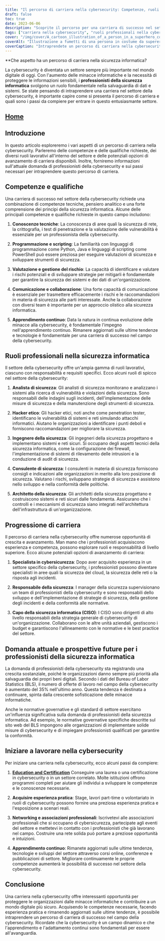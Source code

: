 ```yaml
---
title: "Il percorso di carriera nella cybersecurity: Competenze, ruoli e avanzamento"
draft: false
toc: true
date: 2023-06-06
description: "Scoprite il percorso per una carriera di successo nel settore della cybersecurity, comprese le competenze richieste, i vari ruoli lavorativi e le opportunità di avanzamento."
tags: ["carriera nella cybersecurity", "ruoli professionali nella cybersecurity", "competenze di cybersecurity", "progressione di carriera", "domanda di cybersicurezza", "educazione alla cybersicurezza", "certificazioni di cybersecurity", "networking nella cybersecurity", "apprendimento continuo", "tendenze della cybersicurezza", "industria della cybersicurezza", "conoscenze tecniche", "competenze di programmazione", "valutazione del rischio", "competenze comunicative", "hacking etico", "analista di sicurezza", "ingegnere della sicurezza", "consulente per la sicurezza", "architetto della sicurezza", "specialista in cybersicurezza", "responsabile della sicurezza", "CISO", "regolamenti sulla cybersicurezza", "mercato del lavoro della cybersecurity", "iniziare una carriera nella cybersecurity", "qualifiche di cybersecurity", "esperienza di cybersecurity", "associazioni professionali di cybersicurezza", "cybersicurezza in rete", "le ultime tendenze della cybersicurezza"]
cover: "/img/cover/A_cartoon_illustration_of_a_person_in_a_superhero_costume.png"
coverAlt: "Illustrazione a fumetti di una persona in costume da supereroe con scudo e simboli di blocco, che rappresenta la sicurezza informatica."
coverCaption: "Intraprendete un percorso di carriera nella cybersecurity e diventate un difensore digitale."
---
```


**Che aspetto ha un percorso di carriera nella sicurezza informatica?

La cybersecurity è diventata un settore sempre più importante nel mondo digitale di oggi. Con l'aumento delle minacce informatiche e la necessità di proteggere le informazioni sensibili, i **professionisti della sicurezza informatica** svolgono un ruolo fondamentale nella salvaguardia di dati e sistemi. Se state pensando di intraprendere una carriera nel settore della cybersecurity, è importante capire come si presenta il percorso di carriera e quali sono i passi da compiere per entrare in questo entusiasmante settore.

## [Home](/cyber-security-career-playbook-start/)

## Introduzione

In questo articolo esploreremo i vari aspetti di un percorso di carriera nella cybersecurity. Parleremo delle competenze e delle qualifiche richieste, dei diversi ruoli lavorativi all'interno del settore e delle potenziali opzioni di avanzamento di carriera disponibili. Inoltre, forniremo informazioni sull'attuale domanda di professionisti della cybersecurity e sui passi necessari per intraprendere questo percorso di carriera.

## Competenze e qualifiche

Una carriera di successo nel settore della cybersecurity richiede una combinazione di competenze tecniche, pensiero analitico e una forte comprensione dei principi della sicurezza informatica. Alcune delle principali competenze e qualifiche richieste in questo campo includono:

1. **Conoscenze tecniche**: La conoscenza di aree quali la sicurezza di rete, la crittografia, i test di penetrazione e la valutazione delle vulnerabilità è essenziale per un professionista della cybersecurity.

2. **Programmazione e scripting**: La familiarità con linguaggi di programmazione come Python, Java e linguaggi di scripting come PowerShell può essere preziosa per eseguire valutazioni di sicurezza e sviluppare strumenti di sicurezza.

3. **Valutazione e gestione del rischio**: La capacità di identificare e valutare i rischi potenziali e di sviluppare strategie per mitigarli è fondamentale per garantire la sicurezza dei sistemi e dei dati di un'organizzazione.

4. **Comunicazione e collaborazione**: Una forte capacità di comunicazione è essenziale per trasmettere efficacemente i rischi e le raccomandazioni in materia di sicurezza alle parti interessate. Anche la collaborazione con diversi team è importante per un approccio olistico alla sicurezza informatica.

5. **Apprendimento continuo**: Data la natura in continua evoluzione delle minacce alla cybersecurity, è fondamentale l'impegno nell'apprendimento continuo. Rimanere aggiornati sulle ultime tendenze e tecnologie è fondamentale per una carriera di successo nel campo della cybersecurity.

## Ruoli professionali nella sicurezza informatica

Il settore della cybersecurity offre un'ampia gamma di ruoli lavorativi, ciascuno con responsabilità e requisiti specifici. Ecco alcuni ruoli di spicco nel settore della cybersecurity:

1. **Analista di sicurezza**: Gli analisti di sicurezza monitorano e analizzano i sistemi alla ricerca di vulnerabilità e violazioni della sicurezza. Sono responsabili delle indagini sugli incidenti, dell'implementazione delle misure di sicurezza e della manutenzione degli strumenti di sicurezza.

2. **Hacker etico**: Gli hacker etici, noti anche come penetration tester, identificano le vulnerabilità di sistemi e reti simulando attacchi informatici. Aiutano le organizzazioni a identificare i punti deboli e forniscono raccomandazioni per migliorare la sicurezza.

3. **Ingegnere della sicurezza**: Gli ingegneri della sicurezza progettano e implementano sistemi e reti sicuri. Si occupano degli aspetti tecnici della sicurezza informatica, come la configurazione dei firewall, l'implementazione di sistemi di rilevamento delle intrusioni e la conduzione di audit di sicurezza.

4. **Consulente di sicurezza**: I consulenti in materia di sicurezza forniscono consigli e indicazioni alle organizzazioni in merito alla loro posizione di sicurezza. Valutano i rischi, sviluppano strategie di sicurezza e assistono nello sviluppo e nella conformità delle politiche.

5. **Architetto della sicurezza**: Gli architetti della sicurezza progettano e costruiscono sistemi e reti sicuri dalle fondamenta. Assicurano che i controlli e i meccanismi di sicurezza siano integrati nell'architettura dell'infrastruttura di un'organizzazione.

## Progressione di carriera

Il percorso di carriera nella cybersecurity offre numerose opportunità di crescita e avanzamento. Man mano che i professionisti acquisiscono esperienza e competenza, possono esplorare ruoli e responsabilità di livello superiore. Ecco alcune potenziali opzioni di avanzamento di carriera:

1. **Specialista in cybersicurezza**: Dopo aver acquisito esperienza in un settore specifico della cybersecurity, i professionisti possono diventare specialisti in aree quali la sicurezza del cloud, la sicurezza delle reti o la risposta agli incidenti.

2. **Responsabile della sicurezza**: I manager della sicurezza supervisionano un team di professionisti della cybersecurity e sono responsabili dello sviluppo e dell'implementazione di strategie di sicurezza, della gestione degli incidenti e della conformità alle normative.

3. **Capo della sicurezza informatica (CISO)**: I CISO sono dirigenti di alto livello responsabili della strategia generale di cybersecurity di un'organizzazione. Collaborano con le altre unità aziendali, gestiscono i budget e garantiscono l'allineamento con le normative e le best practice del settore.

## Domanda attuale e prospettive future per i professionisti della sicurezza informatica

La domanda di professionisti della cybersecurity sta registrando una crescita sostanziale, poiché le organizzazioni danno sempre più priorità alla salvaguardia dei propri beni digitali. Secondo i dati del Bureau of Labor Statistics (BLS), il numero di offerte di lavoro nel campo della cybersecurity è aumentato del 35% nell'ultimo anno. Questa tendenza è destinata a continuare, spinta dalla crescente sofisticazione delle minacce informatiche.

Anche le normative governative e gli standard di settore esercitano un'influenza significativa sulla domanda di professionisti della sicurezza informatica. Ad esempio, le normative governative specifiche descritte sul sito web del BLS impongono alle organizzazioni di implementare solide misure di cybersecurity e di impiegare professionisti qualificati per garantire la conformità.

## Iniziare a lavorare nella cybersecurity

Per iniziare una carriera nella cybersecurity, ecco alcuni passi da compiere:

1. [**Education and Certification**](/cyber-security-career-playbook/getting-started-with-a-career-in-cybersecurity/cybersecurity-training-online-programs-video-courses-and-books/) Conseguire una laurea o una certificazione in cybersecurity o in un settore correlato. Molte istituzioni offrono programmi completi per aiutare gli individui a sviluppare le competenze e le conoscenze necessarie.

2. **Acquisire esperienza pratica**: Stage, lavori part-time o volontariato in ruoli di cybersecurity possono fornire una preziosa esperienza pratica e l'esposizione a scenari reali.

3. **Networking e associazioni professionali**: Iscrivetevi alle associazioni professionali che si occupano di cybersicurezza, partecipate agli eventi del settore e mettetevi in contatto con i professionisti che già lavorano nel campo. Costruire una rete solida può portare a preziose opportunità e intuizioni.

4. **Apprendimento continuo**: Rimanete aggiornati sulle ultime tendenze, tecnologie e sviluppi del settore attraverso corsi online, conferenze e pubblicazioni di settore. Migliorare continuamente le proprie competenze aumenterà le possibilità di successo nel settore della cybersecurity.

## Conclusione

Una carriera nella cybersecurity offre interessanti opportunità per proteggere le organizzazioni dalle minacce informatiche e contribuire a un mondo digitale più sicuro. Acquisendo le competenze necessarie, facendo esperienza pratica e rimanendo aggiornati sulle ultime tendenze, è possibile intraprendere un percorso di carriera di successo nel campo della cybersecurity. Ricordate che la cybersecurity è un campo dinamico e che l'apprendimento e l'adattamento continui sono fondamentali per essere all'avanguardia.